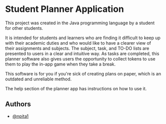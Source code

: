# Student Planner Application

This project was created in the Java programming language by a student for other students.

It is intended for students and learners who are finding it difficult to keep up with their academic duties and who would like to have a clearer view of their assignments and subjects. The subject, task, and TO-DO lists are presented to users in a clear and intuitive way. 
As tasks are completed, this planner software also gives users the opportunity to collect tokens to use them to play the in-app game when they take a break. 

This software is for you if you're sick of creating plans on paper, which is an outdated and unreliable method.

The help section of the planner app has instructions on how to use it. 
 
 ## Authors

- [@npita1](https://github.com/npita1/)
